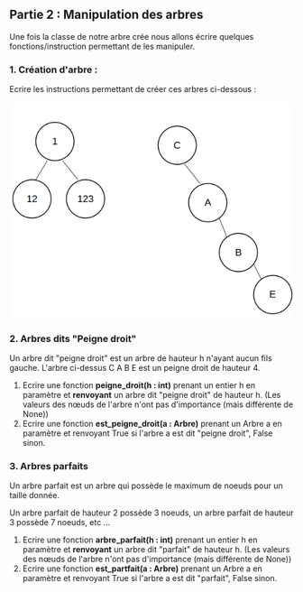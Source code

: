 

## Partie 2 : Manipulation des arbres

Une fois la classe de notre arbre crée nous allons écrire quelques fonctions/instruction permettant de les manipuler.

### 1. Création d'arbre :

Ecrire les instructions permettant de créer ces arbres ci-dessous :

![](../images/arbre_tp.png)

### 2. Arbres dits "Peigne droit" 

Un arbre dit "peigne droit" est un arbre de hauteur h n'ayant aucun fils gauche. L'arbre ci-dessus C A B E est un peigne droit de hauteur 4.

1. Ecrire une fonction **peigne_droit(h : int)** prenant un entier h en paramètre et **renvoyant** un arbre dit "peigne droit" de hauteur h. (Les valeurs des nœuds de l'arbre n'ont pas d'importance (mais différente de None))
2. Ecrire une fonction **est_peigne_droit(a : Arbre)** prenant un Arbre a en paramètre et renvoyant True si l'arbre a est dit "peigne droit", False sinon.

### 3. Arbres parfaits

Un arbre parfait est un arbre qui possède le maximum de noeuds pour un taille donnée.

Un arbre parfait de hauteur 2 possède 3 noeuds, un arbre parfait de hauteur 3 possède 7 noeuds, etc ...

1. Ecrire une fonction **arbre_parfait(h : int)** prenant un entier h en paramètre et **renvoyant** un arbre dit "parfait" de hauteur h. (Les valeurs des nœuds de l'arbre n'ont pas d'importance (mais différente de None))
2. Ecrire une fonction **est_partfait(a : Arbre)** prenant un Arbre a en paramètre et renvoyant True si l'arbre a est dit "parfait", False sinon.
